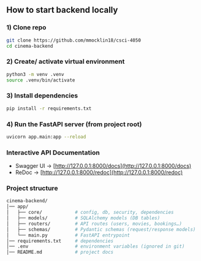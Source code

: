 

## How to start backend locally

### 1) Clone repo

```bash
git clone https://github.com/mmocklin18/csci-4050
cd cinema-backend
```

### 2) Create/ activate virtual environment
```bash
python3 -m venv .venv
source .venv/bin/activate
```

### 3) Install dependencies
```bash
pip install -r requirements.txt
```

### 4) Run the FastAPI server (from project root)
```bash
uvicorn app.main:app --reload
```

### Interactive API Documentation
- Swagger UI → [http://127.0.0.1:8000/docs](http://127.0.0.1:8000/docs)  
- ReDoc → [http://127.0.0.1:8000/redoc](http://127.0.0.1:8000/redoc)  

### Project structure
```bash
cinema-backend/
│── app/
│   ├── core/            # config, db, security, dependencies
│   ├── models/          # SQLAlchemy models (DB tables)
│   ├── routers/         # API routes (users, movies, bookings…)
│   ├── schemas/         # Pydantic schemas (request/response models)
│   └── main.py          # FastAPI entrypoint
│── requirements.txt     # dependencies
│── .env                 # environment variables (ignored in git)
│── README.md            # project docs
```





